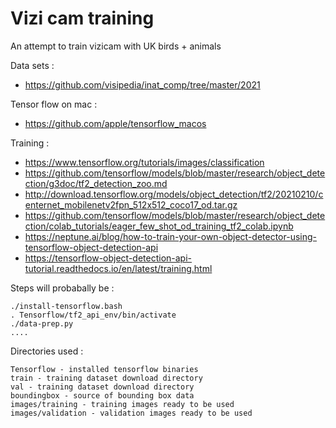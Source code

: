 # Vizi cam training

An attempt to train vizicam with UK birds + animals

Data sets :

* https://github.com/visipedia/inat_comp/tree/master/2021

Tensor flow on mac :

* https://github.com/apple/tensorflow_macos

Training :

* https://www.tensorflow.org/tutorials/images/classification
* https://github.com/tensorflow/models/blob/master/research/object_detection/g3doc/tf2_detection_zoo.md
* http://download.tensorflow.org/models/object_detection/tf2/20210210/centernet_mobilenetv2fpn_512x512_coco17_od.tar.gz
* https://github.com/tensorflow/models/blob/master/research/object_detection/colab_tutorials/eager_few_shot_od_training_tf2_colab.ipynb
* https://neptune.ai/blog/how-to-train-your-own-object-detector-using-tensorflow-object-detection-api
* https://tensorflow-object-detection-api-tutorial.readthedocs.io/en/latest/training.html

Steps will probabally be :

    ./install-tensorflow.bash
    . Tensorflow/tf2_api_env/bin/activate
    ./data-prep.py
    ....

Directories used :

    Tensorflow - installed tensorflow binaries
    train - training dataset download directory
    val - training dataset download directory
    boundingbox - source of bounding box data
    images/training - training images ready to be used
    images/validation - validation images ready to be used

